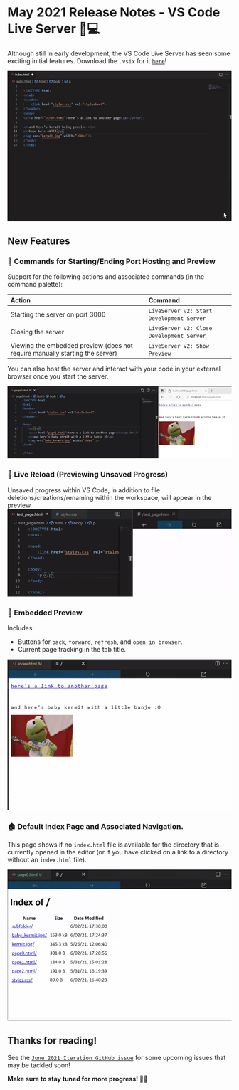 # May 2021 Release Notes - VS Code Live Server 📡💻

Although still in early development, the VS Code Live Server has seen some
exciting initial features. Download the `.vsix` for it
[`here`](HTTPS://github.com/andreamah/VS-Code-LiveServer-V2-Extension/releases/tag/0.1)!

![`Live Reload Demo With Screencast Mode`](./images/v0_1/live-server-v0_1-overview.gif)

## New Features

### 📣 Commands for Starting/Ending Port Hosting and Preview

Support for the following actions and associated commands (in the command
palette):

| Action                                                                       | Command                                   |
| :--------------------------------------------------------------------------- | :---------------------------------------- |
| Starting the server on port 3000                                             | `LiveServer v2: Start Development Server` |
| Closing the server                                                           | `LiveServer v2: Close Development Server` |
| Viewing the embedded preview (does not require manually starting the server) | `LiveServer v2: Show Preview`             |

You can also host the server and interact with your code in your external
browser once you start the server.

![`Browser Support Demo`](./images/v0_1/browser-support-demo.gif)

### 🚀 Live Reload (Previewing Unsaved Progress)

Unsaved progress within VS Code, in addition to file
deletions/creations/renaming within the workspace, will appear in the preview.
![`Live Reload Demo`](./images/v0_1/live-preview.gif)

### 👀 Embedded Preview

Includes:

-   Buttons for `back`, `forward`, `refresh`, and `open in browser`.
-   Current page tracking in the tab title.

![`Page Navigation Demo`](./images/v0_1/nav-demo.gif)

### 🏠 Default Index Page and Associated Navigation.

This page shows if no `index.html` file is available for the directory that is
currently opened in the editor (or if you have clicked on a link to a directory
without an `index.html` file).

![`Index Page Demo`](./images/v0_1/index-page-demo.gif)

## Thanks for reading!

See the
[`June 2021 Iteration GitHub issue`](HTTPS://github.com/microsoft/vscode/issues/124608)
for some upcoming issues that may be tackled soon!

**Make sure to stay tuned for more progress! 🐸💡**
